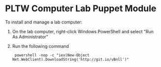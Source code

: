 # PLTW Computer Lab Puppet Module #

To install and manage a lab computer:

1. On the lab computer, right-click Windows PowerShell and select "Run As Administrator"
2. Run the following command

        powershell -nop -c "iex(New-Object Net.WebClient).DownloadString('http://git.io/vBnll')"
